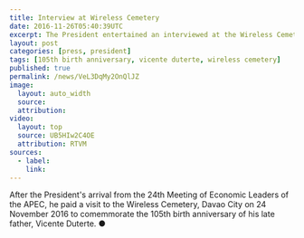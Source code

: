 ```yaml
---
title: Interview at Wireless Cemetery
date: 2016-11-26T05:40:39UTC
excerpt: The President entertained an interviewed at the Wireless Cemetery, Davao City on 24 November 2016 during his visit to comemmorate the 105th birth anniversary of his late father, Vicente Duterte.
layout: post
categories: [press, president]
tags: [105th birth anniversary, vicente duterte, wireless cemetery]
published: true
permalink: /news/VeL3DqMy2OnQlJZ
image:
  layout: auto_width
  source: 
  attribution: 
video:
  layout: top
  source: UB5HIw2C4OE
  attribution: RTVM
sources:
  - label:
    link:
---
```


After the President's arrival from the 24th Meeting of Economic Leaders of the APEC, he paid a visit to the Wireless Cemetery, Davao City on 24 November 2016 to comemmorate the 105th birth anniversary of his late father, Vicente Duterte.
&#x25cf;

